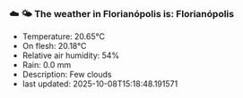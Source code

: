 ### ☁️ 🌤️  The weather in Florianópolis is: Florianópolis

- Temperature: 20.65°C
- On flesh: 20.18°C
- Relative air humidity: 54%
- Rain: 0.0 mm
- Description: Few clouds
- last updated: 2025-10-08T15:18:48.191571
